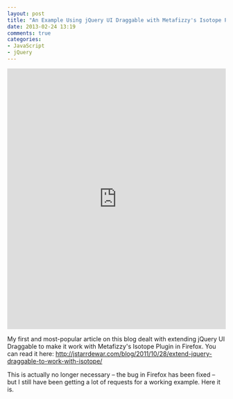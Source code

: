 ```yaml
---
layout: post
title: "An Example Using jQuery UI Draggable with Metafizzy's Isotope Plugin"
date: 2013-02-24 13:19
comments: true
categories: 
- JavaScript
- jQuery
---
```


<div class="jsfiddle">
	<iframe style="width: 100%; height: 600px" src="http://jsfiddle.net/jstarrdewar/Avmmr/embedded/result,js,html,css/" 	allowfullscreen="allowfullscreen" frameborder="0"></iframe>
</div>

My first and most-popular article on this blog dealt with extending jQuery UI Draggable to make it work with Metafizzy's Isotope Plugin in Firefox.  You can read it here: <http://jstarrdewar.com/blog/2011/10/28/extend-jquery-draggable-to-work-with-isotope/>  

This is actually no longer necessary – the bug in Firefox has been fixed – but I still have been getting a lot of requests for a working example.  Here it is.

<div id="disqus_thread"></div>